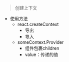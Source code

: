 >创建上下文

- 使用方法
	- react.createContext
		- 导出
		- 导入
	- someContext.Provider
		- 组件包裹children
		- value：传递的值
